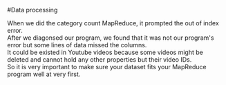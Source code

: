 #Data processing
<p>When we did the category count MapReduce, it prompted the out of index error. <br>
After we diagonsed our program, we found that it was not our program's error but some lines of data missed the columns. <br>
It could be existed in Youtube videos because some videos might be deleted and cannot hold any other properties but their video IDs.<br>
So it is very important to make sure your dataset fits your MapReduce program well at very first.</p>

